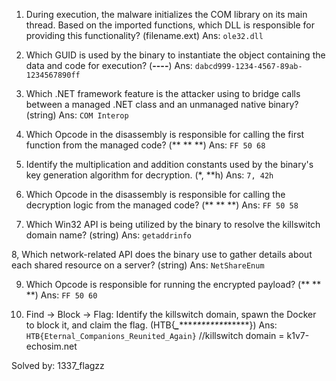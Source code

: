 1. During execution, the malware initializes the COM library on its main thread. Based on the imported functions, which DLL is responsible for providing this functionality? (filename.ext)
Ans: `ole32.dll`

2. Which GUID is used by the binary to instantiate the object containing the data and code for execution? (********-****-****-****-************)
Ans: `dabcd999-1234-4567-89ab-1234567890ff`

3. Which .NET framework feature is the attacker using to bridge calls between a managed .NET class and an unmanaged native binary? (string)
Ans: `COM Interop`

4. Which Opcode in the disassembly is responsible for calling the first function from the managed code? (** ** **)
Ans: `FF 50 68`

5. Identify the multiplication and addition constants used by the binary's key generation algorithm for decryption. (*, **h)
Ans: `7, 42h`

6. Which Opcode in the disassembly is responsible for calling the decryption logic from the managed code? (** ** **)
Ans: `FF 50 58`

7. Which Win32 API is being utilized by the binary to resolve the killswitch domain name? (string)
Ans: `getaddrinfo`

8, Which network-related API does the binary use to gather details about each shared resource on a server? (string)
Ans: `NetShareEnum`

9. Which Opcode is responsible for running the encrypted payload? (** ** **)
Ans: `FF 50 60`

10. Find → Block → Flag: Identify the killswitch domain, spawn the Docker to block it, and claim the flag. (HTB{*******_**********_********_*****})
Ans: `HTB{Eternal_Companions_Reunited_Again}` //killswitch domain = k1v7-echosim.net 


Solved by: 1337_flagzz